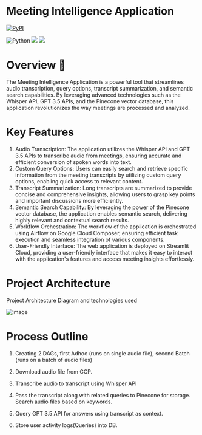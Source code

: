 # Meeting Intelligence Application



[![PyPI](https://img.shields.io/pypi/pyversions/locust.svg)](https://pypi.org/project/locust/)

![Python](https://img.shields.io/badge/python-3670A0?style=for-the-badge&logo=python&logoColor=ffdd54)
![](https://img.shields.io/badge/Google_Cloud-4285F4?style=for-the-badge&logo=google-cloud&logoColor=white)
![](https://img.shields.io/badge/Streamlit-FF4B4B?style=for-the-badge&logo=Streamlit&logoColor=white)

# Overview 📝

The Meeting Intelligence Application is a powerful tool that streamlines audio transcription, query options, transcript summarization, and semantic search capabilities. By leveraging advanced technologies such as the Whisper API, GPT 3.5 APIs, and the Pinecone vector database, this application revolutionizes the way meetings are processed and analyzed.




# Key Features

1. Audio Transcription: The application utilizes the Whisper API and GPT 3.5 APIs to transcribe audio from meetings, ensuring accurate and efficient conversion of spoken words into text.
2. Custom Query Options: Users can easily search and retrieve specific information from the meeting transcripts by utilizing custom query options, enabling quick access to relevant content.   
3. Transcript Summarization: Long transcripts are summarized to provide concise and comprehensive insights, allowing users to grasp key points and important discussions more efficiently.
4. Semantic Search Capability: By leveraging the power of the Pinecone vector database, the application enables semantic search, delivering highly relevant and contextual search results.
5. Workflow Orchestration: The workflow of the application is orchestrated using Airflow on Google Cloud Composer, ensuring efficient task execution and seamless integration of various components.
6. User-Friendly Interface: The web application is deployed on Streamlit Cloud, providing a user-friendly interface that makes it easy to interact with the application's features and access meeting insights effortlessly.

# Project Architecture

Project Architecture Diagram and technologies used

![image]([https://github.com/anujkumar98/Meeting-Intelligence-Application/blob/3560e76f79ace83d90429ede437c00f2c432cc91/Architecture%20Diagram/architecture_diagram.png](https://github.com/anujkumar98/Meeting-Intelligence-Application/blob/162fcda730d6aa40e1a7ad6b0fbe25223260716c/Architecture%20Diagram/architecture_diagram.png))

# Process Outline

1. Creating 2 DAGs, first Adhoc (runs on single audio file), second Batch (runs on a batch of audio files)

2. Download audio file from GCP.

3. Transcribe audio to transcript using Whisper API

4. Pass the transcript along with related queries to Pinecone for storage. Search audio files based on keywords.

5. Query GPT 3.5 API for answers using transcript as context.

6. Store user activity logs(Queries) into DB.

